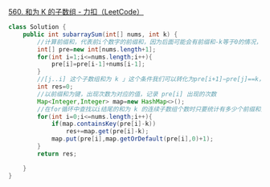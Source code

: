 [560. 和为 K 的子数组 - 力扣（LeetCode）](https://leetcode.cn/problems/subarray-sum-equals-k/description/?envType=study-plan-v2&envId=top-100-liked)
```java
class Solution {
    public int subarraySum(int[] nums, int k) {
        //计算前缀和，代表前i个数字的前缀和，因为后面可能会有前缀和-k等于0的情况，所以我们需要把前0个数字的情况也要囊括其中
        int[] pre=new int[nums.length+1];
        for(int i=1;i<=nums.length;i++){
            pre[i]=pre[i-1]+nums[i-1];
        }
        //[j..i] 这个子数组和为 k 」这个条件我们可以转化为pre[i+1]−pre[j]==k，i和j都是下标
        int res=0;
        //以前缀和为键，出现次数为对应的值，记录 pre[i] 出现的次数
        Map<Integer,Integer> map=new HashMap<>();
        //在for循环中查找以i结尾的和为 k 的连续子数组个数时只要统计有多少个前缀和为 pre[i]−k 的 pre[j] 即可
        for(int i=0;i<=nums.length;i++){
            if(map.containsKey(pre[i]-k))
                res+=map.get(pre[i]-k);
            map.put(pre[i],map.getOrDefault(pre[i],0)+1);
        }
        return res;

    }
}
```